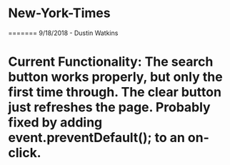 # New-York-Times


=======
9/18/2018 - Dustin Watkins

Current Functionality:
The search button works properly, but only the first time through.
The clear button just refreshes the page.  Probably fixed by adding event.preventDefault(); to an on-click.
=======
 